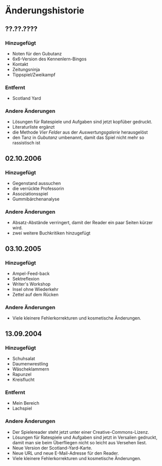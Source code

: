 # Änderungshistorie

## ??.??.????

### Hinzugefügt
- Noten für den Gubutanz
- 6x6-Version des Kennenlern-Bingos
- Kontakt
- Zeitungsninja
- Tippspiel/Zweikampf

### Entfernt
- Scotland Yard

### Andere Änderungen
- Lösungen für Ratespiele und Aufgaben sind jetzt kopfüber gedruckt.
- Literaturliste ergänzt
- die Methode _Vier Felder_ aus der _Auswertungsgalerie_ herausgelöst
- den Tanz in _Gubutanz_ umbenannt, damit das Spiel nicht mehr so rassistisch ist

## 02.10.2006

### Hinzugefügt
- Gegenstand aussuchen
- die verrückte Professorin
- Assoziationsspiel
- Gummibärchenanalyse

### Andere Änderungen
- Absatz-Abstände verringert, damit der Reader ein paar Seiten kürzer wird.
- zwei weitere Buchkritiken hinzugefügt

## 03.10.2005

### Hinzugefügt
- Ampel-Feed-back
- Sektreflexion
- Writer's Workshop
- Insel ohne Wiederkehr
- Zettel auf dem Rücken

### Andere Änderungen
- Viele kleinere Fehlerkorrekturen und kosmetische Änderungen.

## 13.09.2004

### Hinzugefügt
- Schuhsalat
- Daumenwrestling
- Wäscheklammern
- Rapunzel
- Kreisflucht

### Entfernt
- Mein Bereich
- Lachspiel

### Andere Änderungen
- Der Spielereader steht jetzt unter einer Creative-Commons-Lizenz.
- Lösungen für Ratespiele und Aufgaben sind jetzt in Versalien gedruckt, damit man sie beim Überfliegen nicht so leicht aus Versehen liest.
- Neue Version der Scotland-Yard-Karte.
- Neue URL und neue E-Mail-Adresse für den Reader.
- Viele kleinere Fehlerkorrekturen und kosmetische Änderungen.
